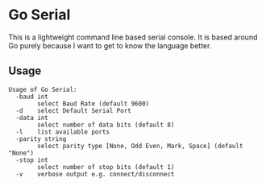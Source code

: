 # Go Serial

This is a lightweight command line based serial console. It is based around Go purely because I want to get to know the language better.


## Usage
```
Usage of Go Serial:
  -baud int
        select Baud Rate (default 9600)
  -d    select Default Serial Port
  -data int
        select number of data bits (default 8)
  -l    list available ports
  -parity string
        select parity type [None, Odd Even, Mark, Space] (default "None")
  -stop int
        select number of stop bits (default 1)
  -v    verbose output e.g. connect/disconnect
```